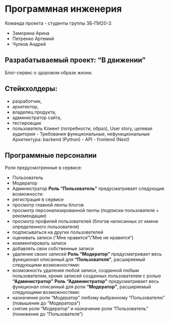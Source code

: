 # Программная инженерия
Команда проекта - студенты группы ЗБ-ПИ20-2:
- Заморина Арина
- Петренко Артемий
- Чулков Андрей
## Разрабатываемый проект: “В движении”
Блог-сервис о здоровом образе жизни.
## Стейкхолдеры:
- разработчик,
- архитектор,
- владелец продукта,
- администратор сайта,
- тестировщик
- пользователь
Клиент (потребности, образ), User story, целевая аудитория - 
Требования функциональные, нефункциональные
Архитектура:
backend (Python) - API - frontend (Next)
## Программные персоналии
Роли предусмотренные в сервисе:  
- Пользователь
- Модератор
- Администратор
**Роль “Пользователь”** предусматривает следующие возможности:  
- регистрация в сервисе
- просмотр главной ленты блогов
- просмотр персонализированной ленты (подписки пользователя + рекомендации)
- просмотр профилей пользователей (блогов написанных от имени определенного пользователя)
- подписываться на других пользователей
- оценивать записи (”Мне нравится”\”Мне не нравится”)
- комментировать записи
- добавлять свои собственные записи
- удаление своих записей
**Роль “Модератор”** предусматривает весь функционал описанный для **“Пользователя”**, расширяемый следующими возможностями:  
- возможность удаления любой записи, созданной любым пользователем, кроме записей созданных пользователем с ролью **“Администратор”**
**Роль “Администратор”** предусматривает весь функционал описанный для роли **“Модератор”**, расширяемый следующими возможностями:
- назначение роли “Модератор” любому выбранному “Пользователю” (повышение до “Модератора”)
- снятие роли “Модератор” и назначение роли “Пользователь” (понижение до “Пользователя”)
